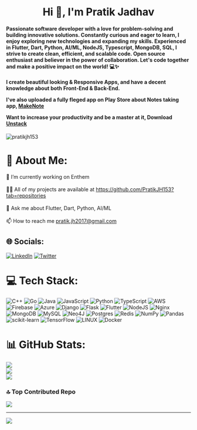 <h1 align="center">Hi 👋, I'm Pratik Jadhav</h1>
<h4 align="left">Passionate software developer with a love for problem-solving and building innovative solutions. Constantly curious and eager to learn, I enjoy exploring new technologies and expanding my skills. Experienced in Flutter, Dart, Python, AI/ML, NodeJS, Typescript, MongoDB, SQL, I strive to create clean, efficient, and scalable code. Open source enthusiast and believer in the power of collaboration. Let's code together and make a positive impact on the world! 💻✨</h4>
<h4>
I create beautiful looking & Responsive Apps, and have a decent knowledge about both Front-End & Back-End.

I've also uploaded a fully fleged app on Play Store about Notes taking app, 
[MakeNote](https://play.google.com/store/apps/details?id=com.enthem.makenote)

Want to increase your productivity and be a master at it, Download
[Unstack](https://play.google.com/store/apps/details?id=com.haum.unstack)
</h4>

<p align="left"> <img src="https://komarev.com/ghpvc/?username=pratikjh153&label=Profile%20views&color=0e75b6&style=flat" alt="pratikjh153" /> </p>

# 💫 About Me:
🔭 I’m currently working on Enthem<br><br>👨‍💻 All of my projects are available at https://github.com/PratikJH153?tab=repositories<br><br>💬 Ask me about Flutter, Dart, Python, AI/ML<br><br>📫 How to reach me pratik.jh2017@gmail.com


## 🌐 Socials:
[![LinkedIn](https://img.shields.io/badge/LinkedIn-%230077B5.svg?logo=linkedin&logoColor=white)](https://linkedin.com/in/pratik-jadhav-b4bb00208) [![Twitter](https://img.shields.io/badge/Twitter-%231DA1F2.svg?logo=Twitter&logoColor=white)](https://twitter.com/JhPratik) 

# 💻 Tech Stack:
![C++](https://img.shields.io/badge/c++-%2300599C.svg?style=for-the-badge&logo=c%2B%2B&logoColor=white) ![Go](https://img.shields.io/badge/go-%2300ADD8.svg?style=for-the-badge&logo=go&logoColor=white) ![Java](https://img.shields.io/badge/java-%23ED8B00.svg?style=for-the-badge&logo=java&logoColor=white) ![JavaScript](https://img.shields.io/badge/javascript-%23323330.svg?style=for-the-badge&logo=javascript&logoColor=%23F7DF1E) ![Python](https://img.shields.io/badge/python-3670A0?style=for-the-badge&logo=python&logoColor=ffdd54) ![TypeScript](https://img.shields.io/badge/typescript-%23007ACC.svg?style=for-the-badge&logo=typescript&logoColor=white) ![AWS](https://img.shields.io/badge/AWS-%23FF9900.svg?style=for-the-badge&logo=amazon-aws&logoColor=white) ![Firebase](https://img.shields.io/badge/firebase-%23039BE5.svg?style=for-the-badge&logo=firebase) ![Azure](https://img.shields.io/badge/azure-%230072C6.svg?style=for-the-badge&logo=azure-devops&logoColor=white) ![Django](https://img.shields.io/badge/django-%23092E20.svg?style=for-the-badge&logo=django&logoColor=white) ![Flask](https://img.shields.io/badge/flask-%23000.svg?style=for-the-badge&logo=flask&logoColor=white) ![Flutter](https://img.shields.io/badge/Flutter-%2302569B.svg?style=for-the-badge&logo=Flutter&logoColor=white) ![NodeJS](https://img.shields.io/badge/node.js-6DA55F?style=for-the-badge&logo=node.js&logoColor=white) ![Nginx](https://img.shields.io/badge/nginx-%23009639.svg?style=for-the-badge&logo=nginx&logoColor=white) ![MongoDB](https://img.shields.io/badge/MongoDB-%234ea94b.svg?style=for-the-badge&logo=mongodb&logoColor=white) ![MySQL](https://img.shields.io/badge/mysql-%2300f.svg?style=for-the-badge&logo=mysql&logoColor=white) 	![Neo4J](https://img.shields.io/badge/Neo4j-008CC1?style=for-the-badge&logo=neo4j&logoColor=white) ![Postgres](https://img.shields.io/badge/postgres-%23316192.svg?style=for-the-badge&logo=postgresql&logoColor=white) ![Redis](https://img.shields.io/badge/redis-%23DD0031.svg?style=for-the-badge&logo=redis&logoColor=white) ![NumPy](https://img.shields.io/badge/numpy-%23013243.svg?style=for-the-badge&logo=numpy&logoColor=white) ![Pandas](https://img.shields.io/badge/pandas-%23150458.svg?style=for-the-badge&logo=pandas&logoColor=white) ![scikit-learn](https://img.shields.io/badge/scikit--learn-%23F7931E.svg?style=for-the-badge&logo=scikit-learn&logoColor=white) ![TensorFlow](https://img.shields.io/badge/TensorFlow-%23FF6F00.svg?style=for-the-badge&logo=TensorFlow&logoColor=white) ![LINUX](https://img.shields.io/badge/Linux-FCC624?style=for-the-badge&logo=linux&logoColor=black) ![Docker](https://img.shields.io/badge/docker-%230db7ed.svg?style=for-the-badge&logo=docker&logoColor=white)
# 📊 GitHub Stats:
![](https://github-readme-stats.vercel.app/api?username=PratikJH153&theme=dracula&hide_border=false&include_all_commits=true&count_private=true)<br/>
![](https://github-readme-streak-stats.herokuapp.com/?user=PratikJH153&theme=dracula&hide_border=false)<br/>
![](https://github-readme-stats.vercel.app/api/top-langs/?username=PratikJH153&theme=dracula&hide_border=false&include_all_commits=true&count_private=true&layout=compact)

### 🔝 Top Contributed Repo
![](https://github-contributor-stats.vercel.app/api?username=PratikJH153&limit=5&theme=dracula&combine_all_yearly_contributions=true)

---
[![](https://visitcount.itsvg.in/api?id=PratikJH153&icon=0&color=0)](https://visitcount.itsvg.in)

<!-- Proudly created with GPRM ( https://gprm.itsvg.in ) -->

